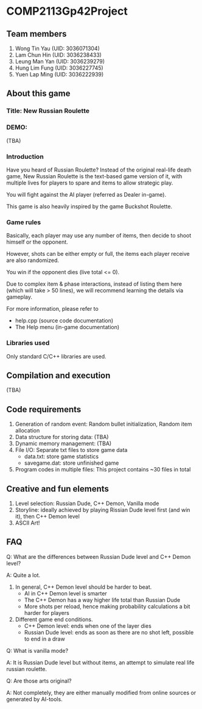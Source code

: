 # COMP2113Gp42Project
## Team members
1. Wong Tin Yau (UID: 3036071304)
2. Lam Chun Hin (UID: 3036238433)
3. Leung Man Yan (UID: 3036239279)
4. Hung Lim Fung (UID: 3036227745)
5. Yuen Lap Ming (UID: 3036222939)

## About this game
### Title: New Russian Roulette

### DEMO:
(TBA)

### Introduction
Have you heard of Russian Roulette? Instead of the original real-life death game,
New Russian Roulette is the text-based game version of it, with multiple lives for players to spare 
and items to allow strategic play.

You will fight against the AI player (referred as Dealer in-game).

This game is also heavily inspired by the game Buckshot Roulette.

### Game rules
Basically, each player may use any number of items, then decide to shoot himself or the opponent.

However, shots can be either empty or full, the items each player receive are also randomized.

You win if the opponent dies (live total <= 0).

Due to complex item & phase interactions, instead of listing them here (which will take > 50 lines), 
we will recommend learning the details via gameplay.

For more information, please refer to 
* help.cpp (source code documentation)
* The Help menu (in-game documentation)

### Libraries used
Only standard C/C++ libraries are used.

## Compilation and execution
(TBA)

## Code requirements
1.	Generation of random event: Random bullet initialization, Random item allocation
2.	Data structure for storing data: (TBA)
3.	Dynamic memory management: (TBA)
4.	File I/O: Separate txt files to store game data
    * data.txt: store game statistics
    * savegame.dat: store unfinished game
5.	Program codes in multiple files: This project contains ~30 files in total

## Creative and fun elements
1.	Level selection: Russian Dude, C++ Demon, Vanilla mode
2.	Storyline: ideally achieved by playing Rissian Dude level first (and win it), then C++ Demon level
3.	ASCII Art!

## FAQ
Q: What are the differences between Russian Dude level and C++ Demon level?

A: Quite a lot. 
1. In general, C++ Demon level should be harder to beat.
    - AI in C++ Demon level is smarter
    - The C++ Demon has a way higher life total than Russian Dude
    - More shots per reload, hence making probability calculations a bit harder for players
2. Different game end conditions.
    - C++ Demon level: ends when one of the layer dies
    - Russian Dude level: ends as soon as there are no shot left, possible to end in a draw

Q: What is vanilla mode?

A: It is Russian Dude level but without items, an attempt to simulate real life russian roulette.

Q: Are those arts original?

A: Not completely, they are either manually modified from online sources or generated by AI-tools.